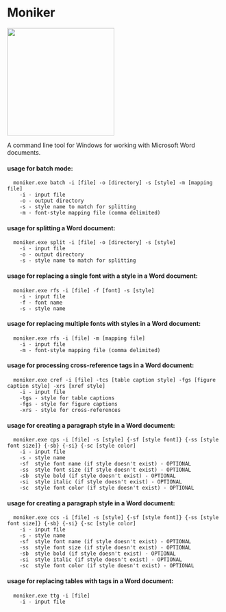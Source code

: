 # Moniker
<img src="https://github.com/PrimeEagle/Moniker/blob/main/moniker.png?raw=true" width=250 />

A command line tool for Windows for working with Microsoft Word documents.

#### usage for batch mode:
```
  moniker.exe batch -i [file] -o [directory] -s [style] -m [mapping file]
    -i - input file
    -o - output directory
    -s - style name to match for splitting
    -m - font-style mapping file (comma delimited)
```

#### usage for splitting a Word document:
```
  moniker.exe split -i [file] -o [directory] -s [style]
    -i - input file
    -o - output directory
    -s - style name to match for splitting
```

#### usage for replacing a single font with a style in a Word document:
```
  moniker.exe rfs -i [file] -f [font] -s [style]
    -i - input file
    -f - font name
    -s - style name
```

#### usage for replacing multiple fonts with styles in a Word document:
```
  moniker.exe rfs -i [file] -m [mapping file]
    -i - input file
    -m - font-style mapping file (comma delimited)
```

#### usage for processing cross-reference tags in a Word document:
```
  moniker.exe cref -i [file] -tcs [table caption style] -fgs [figure caption style] -xrs [xref style]
    -i - input file
    -tgs - style for table captions
    -fgs - style for figure captions
    -xrs - style for cross-references
```

#### usage for creating a paragraph style in a Word document:
```
  moniker.exe cps -i [file] -s [style] {-sf [style font]} {-ss [style font size]} {-sb} {-si} {-sc [style color]
    -i - input file
    -s - style name
    -sf  style font name (if style doesn't exist) - OPTIONAL
    -ss  style font size (if style doesn't exist) - OPTIONAL
    -sb  style bold (if style doesn't exist) - OPTIONAL
    -si  style italic (if style doesn't exist) - OPTIONAL
    -sc  style font color (if style doesn't exist) - OPTIONAL
```

#### usage for creating a paragraph style in a Word document:
```
  moniker.exe ccs -i [file] -s [style] {-sf [style font]} {-ss [style font size]} {-sb} {-si} {-sc [style color]
    -i - input file
    -s - style name
    -sf  style font name (if style doesn't exist) - OPTIONAL
    -ss  style font size (if style doesn't exist) - OPTIONAL
    -sb  style bold (if style doesn't exist) - OPTIONAL
    -si  style italic (if style doesn't exist) - OPTIONAL
    -sc  style font color (if style doesn't exist) - OPTIONAL
```

#### usage for replacing tables with tags in a Word document:
```
  moniker.exe ttg -i [file]
    -i - input file
```
